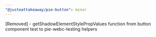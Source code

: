 ```yaml
---
"@justeattakeaway/pie-button": minor
---
```


[Removed] - getShadowElementStylePropValues function from button component test to pie-webc-testing helpers
